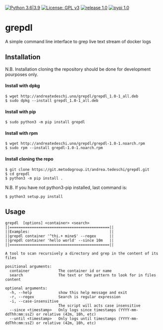 [![Python 3.6|3.9](https://img.shields.io/badge/python-3.6|3.9-blue.svg)](https://www.python.org/) [![License: GPL v3](https://img.shields.io/badge/License-GPLv3-red.svg)](https://www.gnu.org/licenses/gpl-3.0) [![release 1.0](https://img.shields.io/badge/release-1.0-yellow.svg)](https://github.com/DontPanicO/grepdl/releases/tag/v1.0) [![pypi 1.0](https://img.shields.io/badge/pypi-1.0-purple.svg)](https://pypi.org/project/grepdl/)

# grepdl

A simple command line interface to grep live text stream of docker logs

## Installation

N.B. Installation cloning the repository should be done for development pourposes only.

#### Install with dpkg

```console
$ wget http://andreatedeschi.uno/grepdl/grepdl_1.0-1_all.deb
$ sudo dpkg --install grepdl_1.0-1_all.deb
```

#### Install with pip

```console
$ sudo python3 -m pip install grepdl
```

#### Install with rpm

```console
$ wget http://andreatedeschi.uno/grepdl/grepdl-1.0-1.noarch.rpm
$ sudo rpm --install grepdl-1.0-1.noarch.rpm
```

#### Install cloning the repo 

```console
$ git clone https://git.metodogroup.it/andrea.tedeschi/grepdl.git
$ cd grepdl
$ python3 -m pip install .
```
N.B. If you have not python3-pip installed, last command is:

```console
$ python3 setup.py install
```

## Usage

```console
grepdl  [options] <container> <search>
||=============================================||
||Examples:                                    ||
||grepdl container '^thi.+ mine$' --regex      ||
||grepdl container 'hello world' --since 10m   ||
||=============================================||

A tool to scan recursively a directory and grep in the content of its files

positional arguments:
  container             The container id or name
  search                The text or the pattern to look for in files content

optional arguments:
  -h, --help            show this help message and exit
  -r, --regex           Search is regular expression
  -i, --case-insensitive
                        The script will acts case insensitive
  --since <timestamp>   Only logs since timestamps (YYYY-mm-ddThh:mm:ssZ) or relative (42m, 10h, etc)
  --until <timestamp>   Only logs until timestamps (YYYY-mm-ddThh:mm:ssZ) or relative (42m, 10h, etc)
```
